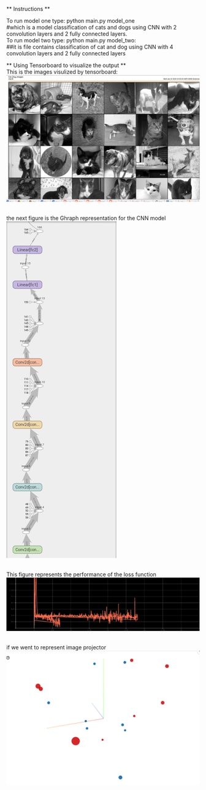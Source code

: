 
** Instructions **

To run model one type: python main.py model_one <br />
#which is a model classification of cats and dogs using CNN with 2 convolution layers and 2 fully connected layers.<br />
To run model two type: python main.py model_two: <br />
##it is file contains classification of cat and dog using CNN with 4 convolution layers and 2 fully connected layers <br />

** Using Tensorboard to visualize the output ** <br />
This is the images visulized by tensorboard:<br />
![Screenshot](Cat_Dog_images.png) <br /><br />

the next figure is the Ghraph representation for the CNN model<br />
![Screenshot](Cat_Doggraph.png)<br /><br />

This figure represents the performance of the loss function <br />
![Screenshot](training_loss.jpg)<br /><br />

if we went to represent image projector<br />
![Screenshot](projector.png)<br /><br />
